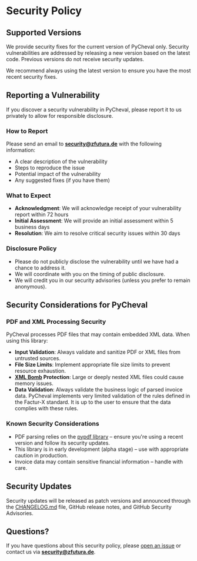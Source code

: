 # Security Policy

## Supported Versions

We provide security fixes for the current version of PyCheval only. Security
vulnerabilities are addressed by releasing a new version based on the latest
code. Previous versions do not receive security updates.

We recommend always using the latest version to ensure you have the most recent
security fixes.

## Reporting a Vulnerability

If you discover a security vulnerability in PyCheval, please report it to us
privately to allow for responsible disclosure.

### How to Report

Please send an email to **security@zfutura.de** with the following information:

- A clear description of the vulnerability
- Steps to reproduce the issue
- Potential impact of the vulnerability
- Any suggested fixes (if you have them)

### What to Expect

- **Acknowledgment**: We will acknowledge receipt of your vulnerability report
  within 72 hours
- **Initial Assessment**: We will provide an initial assessment within
  5 business days
- **Resolution**: We aim to resolve critical security issues within 30 days

### Disclosure Policy

- Please do not publicly disclose the vulnerability until we have had a
  chance to address it.
- We will coordinate with you on the timing of public disclosure.
- We will credit you in our security advisories (unless you prefer to remain
  anonymous).

## Security Considerations for PyCheval

### PDF and XML Processing Security

PyCheval processes PDF files that may contain embedded XML data. When using
this library:

- **Input Validation**: Always validate and sanitize PDF or XML files from
  untrusted sources.
- **File Size Limits**: Implement appropriate file size limits to prevent
  resource exhaustion.
- **[XML Bomb](https://en.wikipedia.org/wiki/Billion_laughs_attack)
  Protection**: Large or deeply nested XML files could cause memory issues.
- **Data Validation**: Always validate the business logic of parsed invoice
  data. PyCheval implements very limited validation of the rules defined
  in the Factur-X standard. It is up to the user to ensure that the data
  complies with these rules.

### Known Security Considerations

- PDF parsing relies on the [pypdf library](https://pypdf.readthedocs.io/) –
  ensure you're using a recent version and follow its security updates.
- This library is in early development (alpha stage) – use with appropriate
  caution in production.
- Invoice data may contain sensitive financial information – handle with care.

## Security Updates

Security updates will be released as patch versions and announced through
the [CHANGELOG.md](CHANGELOG.md) file, GitHub release notes, and GitHub
Security Advisories.

## Questions?

If you have questions about this security policy, please
[open an issue](https://github.com/zfutura/pycheval/issues) or contact us via
**security@zfutura.de**.
